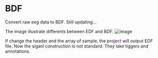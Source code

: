 # BDF
Convert raw eeg data to BDF. Still updating...

The image illustrate differents between EDF and BDF.
![image](https://user-images.githubusercontent.com/53856105/167778382-2a6a7a1a-4821-4776-963c-f7e5f8d16f00.png)

If change the header and the array of sample, the project will output EDF file.
Now the siganl construction is not standard. They lake tiggers and annotations.
